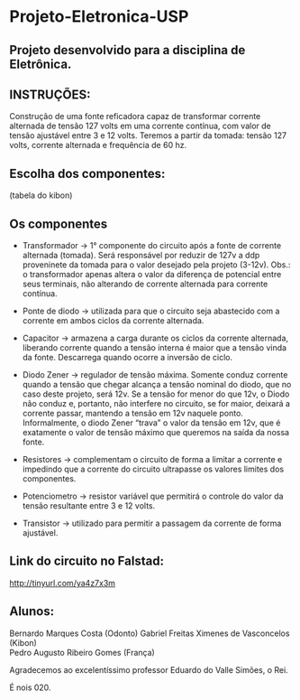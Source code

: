 # Projeto-Eletronica-USP

## Projeto desenvolvido para a disciplina de Eletrônica.

## INSTRUÇÕES:
Construção de uma fonte reficadora capaz de transformar corrente alternada de tensão 127 volts em uma corrente contínua, com valor de tensão ajustável entre 3 e 12 volts. 
Teremos a partir da tomada: tensão 127 volts, corrente alternada e frequência de 60 hz.

## Escolha dos componentes:
(tabela do kibon)

## Os componentes

* Transformador -> 1° componente do circuito após a fonte de corrente alternada (tomada). Será responsável por reduzir de 127v a ddp proveninete da tomada para o valor desejado pela projeto (3-12v).
Obs.: o transformador apenas altera o valor da diferença de potencial entre seus terminais, não alterando de corrente alternada para corrente contínua.
 
* Ponte de diodo -> utilizada para que o circuito seja abastecido com a corrente em ambos ciclos da corrente alternada.  

* Capacitor -> armazena a carga durante os ciclos da corrente alternada, liberando corrente quando a tensão interna é maior que a tensão vinda da fonte. Descarrega quando ocorre a inversão de ciclo. 

* Diodo Zener -> regulador de tensão máxima. Somente conduz corrente quando a tensão que chegar alcança a tensão nominal do diodo, que no caso deste projeto, será 12v. Se a tensão for menor do que 12v, o Diodo não conduz e, portanto, não interfere no circuito, se for maior, deixará a corrente passar, mantendo a tensão em 12v naquele ponto.
Informalmente, o diodo Zener “trava” o valor da tensão em 12v, que é exatamente o valor de tensão  máximo que queremos na saída da nossa fonte.

* Resistores -> complementam o circuito de forma a limitar a corrente e impedindo que a corrente do circuito ultrapasse os valores limites dos componentes.

* Potenciometro -> resistor variável que permitirá o controle do valor da tensão resultante entre 3 e 12 volts.

* Transistor -> utilizado para permitir a passagem da corrente de forma ajustável.

## Link do circuito no Falstad:
http://tinyurl.com/ya4z7x3m

## Alunos:
Bernardo Marques Costa (Odonto)
Gabriel Freitas Ximenes de Vasconcelos (Kibon)  
Pedro Augusto Ribeiro Gomes (França)

Agradecemos ao excelentíssimo professor Eduardo do Valle Simões, o Rei.

É nois 020.
